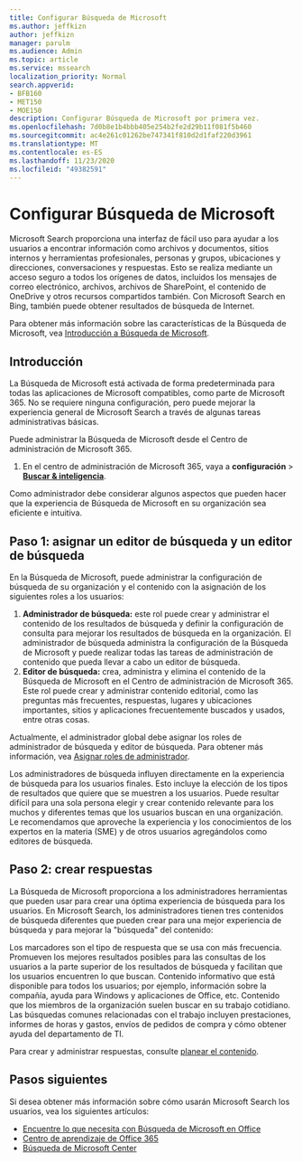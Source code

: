 ```yaml
---
title: Configurar Búsqueda de Microsoft
ms.author: jeffkizn
author: jeffkizn
manager: parulm
ms.audience: Admin
ms.topic: article
ms.service: mssearch
localization_priority: Normal
search.appverid:
- BFB160
- MET150
- MOE150
description: Configurar Búsqueda de Microsoft por primera vez.
ms.openlocfilehash: 7d0b8e1b4bbb405e254b2fe2d29b11f081f5b460
ms.sourcegitcommit: ac4e261c01262be747341f810d2d1faf220d3961
ms.translationtype: MT
ms.contentlocale: es-ES
ms.lasthandoff: 11/23/2020
ms.locfileid: "49382591"
---
```

# <a name="set-up-microsoft-search"></a>Configurar Búsqueda de Microsoft

Microsoft Search proporciona una interfaz de fácil uso para ayudar a los usuarios a encontrar información como archivos y documentos, sitios internos y herramientas profesionales, personas y grupos, ubicaciones y direcciones, conversaciones y respuestas. Esto se realiza mediante un acceso seguro a todos los orígenes de datos, incluidos los mensajes de correo electrónico, archivos, archivos de SharePoint, el contenido de OneDrive y otros recursos compartidos también. Con Microsoft Search en Bing, también puede obtener resultados de búsqueda de Internet.

Para obtener más información sobre las características de la Búsqueda de Microsoft, vea [Introducción a Búsqueda de Microsoft](overview-microsoft-search.md).

## <a name="get-started"></a>Introducción

La Búsqueda de Microsoft está activada de forma predeterminada para todas las aplicaciones de Microsoft compatibles, como parte de Microsoft 365. No se requiere ninguna configuración, pero puede mejorar la experiencia general de Microsoft Search a través de algunas tareas administrativas básicas.

Puede administrar la Búsqueda de Microsoft desde el Centro de administración de Microsoft 365.

1. En el centro de administración de Microsoft 365, vaya a **configuración**  >  [**Buscar & inteligencia**](https://admin.microsoft.com/Adminportal/Home#/MicrosoftSearch).

Como administrador debe considerar algunos aspectos que pueden hacer que la experiencia de Búsqueda de Microsoft en su organización sea eficiente e intuitiva.

## <a name="step-1-assign-search-admin-and-search-editor"></a>Paso 1: asignar un editor de búsqueda y un editor de búsqueda

En la Búsqueda de Microsoft, puede administrar la configuración de búsqueda de su organización y el contenido con la asignación de los siguientes roles a los usuarios:

1. **Administrador de búsqueda:** este rol puede crear y administrar el contenido de los resultados de búsqueda y definir la configuración de consulta para mejorar los resultados de búsqueda en la organización. El administrador de búsqueda administra la configuración de la Búsqueda de Microsoft y puede realizar todas las tareas de administración de contenido que pueda llevar a cabo un editor de búsqueda.
2. **Editor de búsqueda:** crea, administra y elimina el contenido de la Búsqueda de Microsoft en el Centro de administración de Microsoft 365. Este rol puede crear y administrar contenido editorial, como las preguntas más frecuentes, respuestas, lugares y ubicaciones importantes, sitios y aplicaciones frecuentemente buscados y usados, entre otras cosas.

Actualmente, el administrador global debe asignar los roles de administrador de búsqueda y editor de búsqueda. Para obtener más información, vea [Asignar roles de administrador](https://docs.microsoft.com/office365/admin/add-users/assign-admin-roles?view=o365-worldwide).

Los administradores de búsqueda influyen directamente en la experiencia de búsqueda para los usuarios finales. Esto incluye la elección de los tipos de resultados que quiere que se muestren a los usuarios. Puede resultar difícil para una sola persona elegir y crear contenido relevante para los muchos y diferentes temas que los usuarios buscan en una organización. Le recomendamos que aproveche la experiencia y los conocimientos de los expertos en la materia (SME) y de otros usuarios agregándolos como editores de búsqueda.

## <a name="step-2-create-answers"></a>Paso 2: crear respuestas

La Búsqueda de Microsoft proporciona a los administradores herramientas que pueden usar para crear una óptima experiencia de búsqueda para los usuarios. En Microsoft Search, los administradores tienen tres contenidos de búsqueda diferentes que pueden crear para una mejor experiencia de búsqueda y para mejorar la "búsqueda" del contenido:

Los marcadores son el tipo de respuesta que se usa con más frecuencia. Promueven los mejores resultados posibles para las consultas de los usuarios a la parte superior de los resultados de búsqueda y facilitan que los usuarios encuentren lo que buscan.
Contenido informativo que está disponible para todos los usuarios; por ejemplo, información sobre la compañía, ayuda para Windows y aplicaciones de Office, etc. Contenido que los miembros de la organización suelen buscar en su trabajo cotidiano. Las búsquedas comunes relacionadas con el trabajo incluyen prestaciones, informes de horas y gastos, envíos de pedidos de compra y cómo obtener ayuda del departamento de TI.

Para crear y administrar respuestas, consulte [planear el contenido](plan-your-content.md).

## <a name="next-steps"></a>Pasos siguientes

Si desea obtener más información sobre cómo usarán Microsoft Search los usuarios, vea los siguientes artículos:

- [Encuentre lo que necesita con Búsqueda de Microsoft en Office](https://support.office.com/article/find-what-you-need-with-microsoft-search-in-office-2457d4d8-48a8-4ad4-ab89-5a0657aa8446)
- [Centro de aprendizaje de Office 365](https://support.office.com/office-training-center)
- [Búsqueda de Microsoft Center](https://support.office.com/article/-working-title-microsoft-search-center-b8bf5a2c-7515-40a9-9a6a-b8ed382c86bc)
